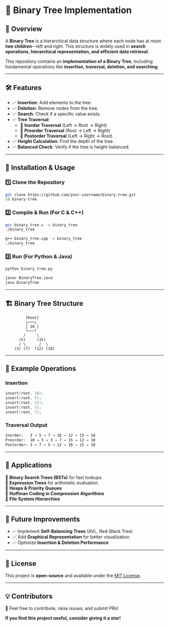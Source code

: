 
# 🌳 Binary Tree Implementation

## 📌 Overview
A **Binary Tree** is a hierarchical data structure where each node has at most **two children**—left and right. This structure is widely used in **search operations, hierarchical representation, and efficient data retrieval**.

This repository contains an **implementation of a Binary Tree**, including fundamental operations like **insertion, traversal, deletion, and searching**.

---

## 🛠️ Features
- ✅ **Insertion**: Add elements to the tree.
- ✅ **Deletion**: Remove nodes from the tree.
- ✅ **Search**: Check if a specific value exists.
- ✅ **Tree Traversal**:
  - 🌿 **Inorder Traversal** (Left → Root → Right)
  - 🌿 **Preorder Traversal** (Root → Left → Right)
  - 🌿 **Postorder Traversal** (Left → Right → Root)
- ✅ **Height Calculation**: Find the depth of the tree.
- ✅ **Balanced Check**: Verify if the tree is height-balanced.

---

## 🔧 Installation & Usage

### **1️⃣ Clone the Repository**
```bash
git clone https://github.com/your-username/binary-tree.git
cd binary-tree
```

### **2️⃣ Compile & Run (For C & C++)**
```bash
gcc binary_tree.c -o binary_tree
./binary_tree
```
```bash
g++ binary_tree.cpp -o binary_tree
./binary_tree
```

### **3️⃣ Run (For Python & Java)**
```bash
python binary_tree.py
```
```bash
javac BinaryTree.java
java BinaryTree
```

---

## 🏗️ Binary Tree Structure
```
         (Root)
         ┌───┐
         │ 10 │
         └───┘
        /     \
      (5)     (15)
      / \      /  \
    (3) (7)  (12) (18)
```

---

## 📜 Example Operations

### **Insertion**
```c
insert(root, 10);
insert(root, 5);
insert(root, 15);
insert(root, 3);
insert(root, 7);
```

### **Traversal Output**
```bash
Inorder:   3 → 5 → 7 → 10 → 12 → 15 → 18
Preorder:  10 → 5 → 3 → 7 → 15 → 12 → 18
Postorder: 3 → 7 → 5 → 12 → 18 → 15 → 10
```

---

## 🚀 Applications
🔹 **Binary Search Trees (BSTs)** for fast lookups  
🔹 **Expression Trees** for arithmetic evaluation  
🔹 **Heaps & Priority Queues**  
🔹 **Huffman Coding in Compression Algorithms**  
🔹 **File System Hierarchies**  

---

## 📌 Future Improvements
- ✅ Implement **Self-Balancing Trees** (AVL, Red-Black Tree)
- ✅ Add **Graphical Representation** for better visualization
- ✅ Optimize **Insertion & Deletion Performance**

---

## 📜 License
This project is **open-source** and available under the [MIT License](LICENSE).

---

## 💡 Contributors
🙌 Feel free to contribute, raise issues, and submit PRs!

**If you find this project useful, consider giving it a star!**